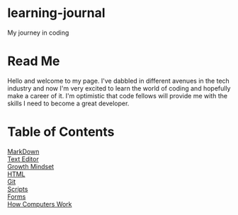 # learning-journal
My journey in coding

# Read Me  
Hello and welcome to my page. I've dabbled in different avenues in the tech industry and now I'm very excited to learn the world of coding and hopefully make a career of it. I'm optimistic that code fellows will provide me with the skills I need to become a great developer. 

# Table of Contents

[MarkDown](markdown.md)  
[Text Editor](textEditor.md)    
[Growth Mindset](growth-mindset.md)  
[HTML](html.md)  
[Git](Git.md)  
[Scripts](scripts.md)  
[Forms](forms.md)  
[How Computers Work](comp-arch-logic.md)






